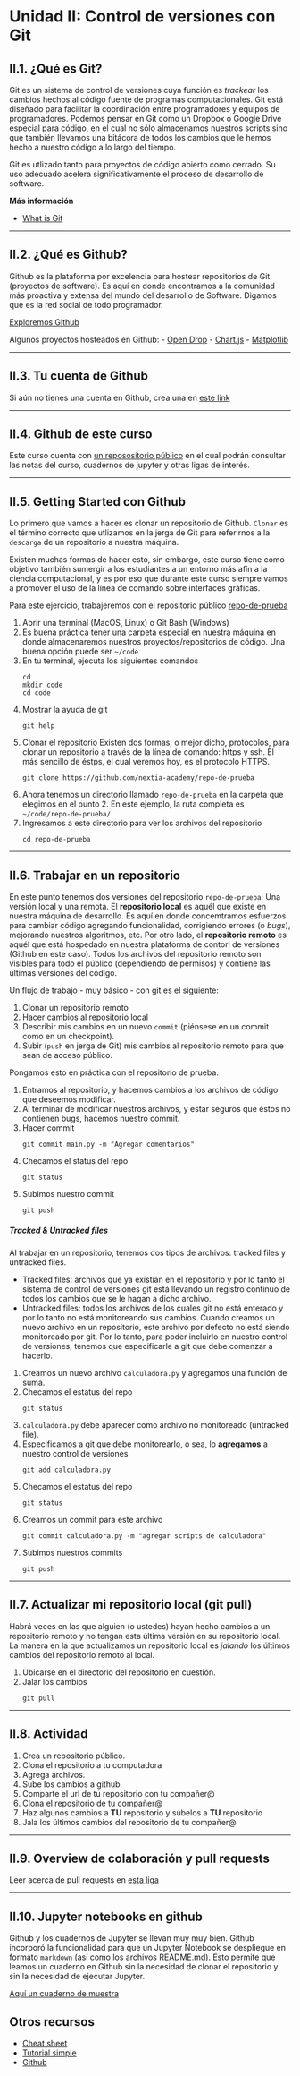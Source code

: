 # Unidad II: Control de versiones con Git

## II.1. ¿Qué es Git?

Git es un sistema de control de versiones cuya función es *trackear* los cambios hechos al código fuente de programas computacionales. Git está diseñado para facilitar la coordinación entre programadores y equipos de programadores. Podemos pensar en Git como un Dropbox o Google Drive especial para código, en el cual no sólo almacenamos nuestros scripts sino que también llevamos una bitácora de todos los cambios que le hemos hecho a nuestro código a lo largo del tiempo. 


Git es utlizado tanto para proyectos de código abierto como cerrado. Su uso adecuado acelera significativamente el proceso de desarrollo de software. 


**Más información**
- [What is Git](https://www.atlassian.com/git/tutorials/what-is-git)


---

## II.2. ¿Qué es Github?
Github es la plataforma por excelencia para hostear repositorios de Git (proyectos de software). Es aquí en donde encontramos a la comunidad más proactiva y extensa del mundo del desarrollo de Software. Digamos que es la red social de todo programador.

[Exploremos Github](https://github.com)

Algunos proyectos hosteados en Github:
    - [Open Drop](https://github.com/seemoo-lab/opendrop)
    - [Chart.js](https://github.com/chartjs/Chart.js)
    - [Matplotlib](https://github.com/matplotlib/matplotlib)



---

## II.3. Tu cuenta de Github
Si aún no tienes una cuenta en Github, crea una en [este link](https://github.com/join)

---


## II.4. Github de este curso
Este curso cuenta con [un reposositorio público](https://github.com/nextia-academy/analisis-datos-python) en el cual podrán consultar las notas del curso, cuadernos de jupyter y otras ligas de interés.  


---

## II.5. Getting Started con Github

Lo primero que vamos a hacer es clonar un repositorio de Github. `Clonar` es el término correcto  que utlizamos en la jerga de Git para referirnos a la `descarga` de un repositorio a nuestra máquina. 

Existen muchas formas de hacer esto, sin embargo, este curso tiene como objetivo también sumergir a los estudiantes a un entorno  más afín a la ciencia computacional, y es por eso que durante este curso siempre vamos a promover el uso de la línea de comando sobre interfaces gráficas. 

Para este ejercicio, trabajeremos con el repositorio público [repo-de-prueba](https://github.com/nextia-academy/repo-de-prueba)

1. Abrir una terminal (MacOS, Linux) o Git Bash (Windows)
2. Es buena práctica tener una carpeta especial en nuestra máquina en donde almacenaremos nuestros proyectos/repositorios de código. Una buena opción puede ser `~/code`
3. En tu terminal, ejecuta los siguientes comandos
    ```
    cd
    mkdir code
    cd code
    ```
4. Mostrar la ayuda de git
    ```
    git help
    ```
5. Clonar el repositorio
Existen dos formas, o mejor dicho, protocolos, para clonar un repositorio a través de la línea de comando: https y ssh.  El más sencillo de éstps, el cual veremos hoy, es el protocolo HTTPS.
    ```
    git clone https://github.com/nextia-academy/repo-de-prueba
    ```
6. Ahora tenemos un directorio llamado `repo-de-prueba` en la carpeta que elegimos en el punto 2. En este ejemplo, la ruta completa es `~/code/repo-de-prueba/`
7. Ingresamos a este directorio para ver los archivos del repositorio
    ```
    cd repo-de-prueba
    ```
---

## II.6. Trabajar en un repositorio

En este punto tenemos dos versiones del repositorio `repo-de-prueba`: Una versión local y una remota. El **repositorio local** es aquél que existe en nuestra máquina de desarrollo. Es aquí en donde concemtramos esfuerzos para cambiar código agregando funcionalidad, corrigiendo errores (o *bugs*), mejorando nuestros algoritmos, etc. Por otro lado, el **repositorio remoto** es aquél que está hospedado en nuestra plataforma de contorl de versiones (Github en este caso). Todos los archivos del repositorio remoto son visibles para todo el público (dependiendo de permisos) y contiene las últimas versiones del código.

Un flujo de trabajo - muy básico - con git es el siguiente:
1. Clonar un repositorio remoto
2. Hacer cambios al repositorio local
3. Describir mis cambios en un nuevo `commit` (piénsese en un commit como en un checkpoint).
4. Subir (`push` en jerga de Git) mis cambios al repositorio remoto para que sean de acceso público.

Pongamos esto en práctica con el repositorio de prueba.

1. Entramos al repositorio, y hacemos cambios a los archivos de código que deseemos modificar. 
2. Al terminar de modificar nuestros archivos, y estar seguros que éstos no contienen bugs, hacemos nuestro commit.
3. Hacer commit
    ```
    git commit main.py -m "Agregar comentarios"
    ```
4. Checamos el status del repo
    ```
    git status
    ```
5. Subimos nuestro commit
    ```
    git push
    ```
 
##### Tracked & Untracked files
Al trabajar en un repositorio, tenemos dos tipos de archivos: tracked files y untracked files.

- Tracked files: archivos que ya existían en el repositorio y por lo tanto el sistema de control de versiones git está llevando un registro continuo de todos los cambios que se le hagan a dicho archivo.
- Untracked files: todos los archivos de los cuales git no está enterado y por lo tanto no está monitoreando sus cambios. Cuando creamos un nuevo archivo en un repositorio, este archivo por defecto no está siendo monitoreado por git. Por lo tanto, para poder incluirlo en nuestro control de versiones, tenemos que especificarle a git que debe comenzar a hacerlo.

1. Creamos un nuevo archivo `calculadora.py` y agregamos una función de suma.
2. Checamos el estatus del repo
    ```
    git status
    ```
3. `calculadora.py` debe aparecer como archivo no monitoreado (untracked file). 
4. Especificamos a git que debe monitorearlo, o sea, lo **agregamos** a nuestro control de versiones
    ```
    git add calculadora.py
    ```
5. Checamos el estatus del repo
    ```
    git status
    ```    
6. Creamos un commit para este archivo
    ```
    git commit calculadora.py -m "agregar scripts de calculadora"
    ```
7. Subimos nuestros commits
    ```
    git push
    ```
 
---

## II.7. Actualizar mi repositorio local (git pull)
Habrá veces en las que alguien (o ustedes) hayan hecho cambios a un repositorio remoto y no tengan esta última versión en su repositorio local. La manera en la que actualizamos un repositorio local es *jalando* los últimos cambios del repositorio remoto al local. 

1. Ubicarse en el directorio del repositorio en cuestión.
2. Jalar los cambios
    ```
    git pull
    ```

---

## II.8. Actividad

1. Crea un repositorio público.
2. Clona el repositorio a tu computadora
3. Agrega archivos.
4. Sube los cambios a github
5. Comparte el url de tu repositorio con tu compañer@
6. Clona el repositorio de tu compañer@
7. Haz algunos cambios a **TU** repositorio y súbelos a **TU** repositorio
8. Jala los últimos cambios del repositorio de tu compañer@



---

## II.9. Overview de colaboración y pull requests
Leer acerca de pull requests en [esta liga](https://help.github.com/en/articles/about-pull-requests)


---

## II.10. Jupyter notebooks en github
Github y los cuadernos de Jupyter se llevan muy muy bien. Github incorporó la funcionalidad para que un Jupyter Notebook se despliegue en formato `markdown` (así como los archivos README.md). Esto permite que leamos un cuaderno en Github sin la necesidad de clonar el repositorio y sin la necesidad de ejecutar Jupyter.

[Aquí un cuaderno de muestra](una_muestra_de_jupyter_en_github.ipynb)


## Otros recursos
- [Cheat sheet](https://github.github.com/training-kit/downloads/github-git-cheat-sheet.pdf)
- [Tutorial simple](https://rogerdudler.github.io/git-guide/)
- [Github](https://github.com)